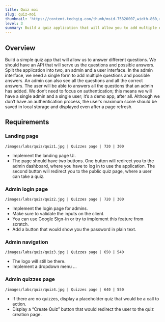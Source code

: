 ```yaml
---
title: Quiz moi
slug: quiz-moi
thumbnail: 'https://content.techgig.com/thumb/msid-75320007,width-860,resizemode-4/Python-is-the-most-preferred-programming-language.jpg?216831'
level: 3
summary: Build a quiz application that will allow you to add multiple quizzes from an admin dashboard. You will also have a user view, which will enable you to answer the quizzes that you have created.
---
```


## Overview

Build a simple quiz app that will allow us to answer different questions. We should have an API that will serve us the questions and possible answers. Split the application into two, an admin and a user interface. In the admin interface, we need a single form to add multiple questions and possible answers. An admin can also see all the questions and all the correct answers. The user will be able to answers all the questions that an admin has added. We don’t need to focus on authentication; this means we will have a single admin and a single user; it’s a demo app, after all. Although we don’t have an authentication process, the user’s maximum score should be saved in local storage and displayed even after a page refresh.

## Requirements

### Landing page

```Image
/images/labs/quiz/quiz1.jpg | Quizzes page | 720 | 300
```

- Implement the landing page UI.
- The page should have two buttons. One button will redirect you to the admin dashboard, where you have to log in to use the application. The second button will redirect you to the public quiz page, where a user can take a quiz.

### Admin login page

```Image
/images/labs/quiz/quiz2.jpg | Quizzes page | 720 | 300
```

- Implement the login page for admins.
- Make sure to validate the inputs on the client.
- You can use Google Sign-in or try to implement this feature from scratch.
- Add a button that would show you the password in plain text.

### Admin navigation

```Image
/images/labs/quiz/quiz3.jpg | Quizzes page | 650 | 540
```

- The logo will still be there.
- Implement a dropdown menu …

### Admin quizzes page

```Image
/images/labs/quiz/quiz4.jpg | Quizzes page | 640 | 550
```

- If there are no quizzes, display a placeholder quiz that would be a call to action.
- Display a “Create Quiz” button that would redirect the user to the quiz creation page.
